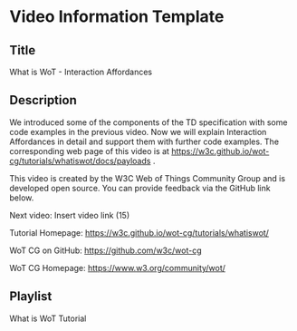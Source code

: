 # Video Information Template

## Title

What is WoT - Interaction Affordances

## Description

We introduced some of the components of the TD specification with some code examples in the previous video. Now we will explain Interaction Affordances in detail and support them with further code examples.
The corresponding web page of this video is at https://w3c.github.io/wot-cg/tutorials/whatiswot/docs/payloads .

This video is created by the W3C Web of Things Community Group and is developed open source. You can provide feedback via the GitHub link below.

Next video: Insert video link (15)

Tutorial Homepage: https://w3c.github.io/wot-cg/tutorials/whatiswot/

WoT CG on GitHub: https://github.com/w3c/wot-cg 

WoT CG Homepage: https://www.w3.org/community/wot/

## Playlist

What is WoT Tutorial
